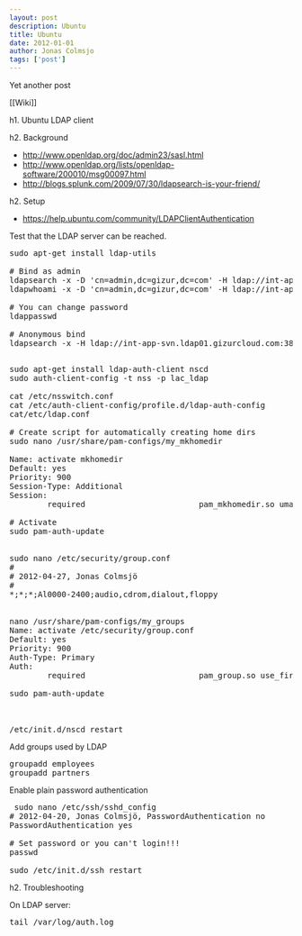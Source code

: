```yaml
---
layout: post
description: Ubuntu
title: Ubuntu
date: 2012-01-01
author: Jonas Colmsjo
tags: ['post']
---
```


Yet another post





[[Wiki]]


h1. Ubuntu LDAP client

h2. Background

* http://www.openldap.org/doc/admin23/sasl.html
* http://www.openldap.org/lists/openldap-software/200010/msg00097.html
* http://blogs.splunk.com/2009/07/30/ldapsearch-is-your-friend/





h2. Setup

* https://help.ubuntu.com/community/LDAPClientAuthentication

Test that the LDAP server can be reached.
<pre>
sudo apt-get install ldap-utils

# Bind as admin
ldapsearch -x -D 'cn=admin,dc=gizur,dc=com' -H ldap://int-app-svn.ldap01.gizurcloud.com:389/ -W -b ou=People,dc=gizur,dc=com objectclass=posixAccount
ldapwhoami -x -D 'cn=admin,dc=gizur,dc=com' -H ldap://int-app-svn.ldap01.gizurcloud.com:389/ -W

# You can change password
ldappasswd

# Anonymous bind
ldapsearch -x -H ldap://int-app-svn.ldap01.gizurcloud.com:389/  -b ou=People,dc=gizur,dc=com objectclass=posixAccount

</pre>


<pre>
sudo apt-get install ldap-auth-client nscd
sudo auth-client-config -t nss -p lac_ldap

cat /etc/nsswitch.conf
cat /etc/auth-client-config/profile.d/ldap-auth-config
cat/etc/ldap.conf

# Create script for automatically creating home dirs
sudo nano /usr/share/pam-configs/my_mkhomedir

Name: activate mkhomedir
Default: yes
Priority: 900
Session-Type: Additional
Session:
        required                        pam_mkhomedir.so umask=0022 skel=/etc/skel

# Activate
sudo pam-auth-update


sudo nano /etc/security/group.conf
#
# 2012-04-27, Jonas Colmsjö
#
*;*;*;Al0000-2400;audio,cdrom,dialout,floppy


nano /usr/share/pam-configs/my_groups
Name: activate /etc/security/group.conf
Default: yes
Priority: 900
Auth-Type: Primary
Auth:
        required                        pam_group.so use_first_pass

sudo pam-auth-update



/etc/init.d/nscd restart
</pre>

Add groups used by LDAP
<pre>
groupadd employees
groupadd partners
</pre>


Enable plain password authentication
<pre>
 sudo nano /etc/ssh/sshd_config 
# 2012-04-20, Jonas Colmsjö, PasswordAuthentication no
PasswordAuthentication yes

# Set password or you can't login!!!
passwd

sudo /etc/init.d/ssh restart
</pre>


h2. Troubleshooting


On LDAP server:
<pre>
tail /var/log/auth.log
</pre>
